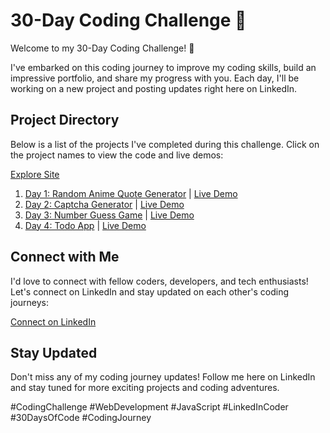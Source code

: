 # 30-Day Coding Challenge  🌟

Welcome to my 30-Day Coding Challenge! 🚀

I've embarked on this coding journey to improve my coding skills, build an impressive portfolio, and share my progress with you. Each day, I'll be working on a new project and posting updates right here on LinkedIn.

## Project Directory

Below is a list of the projects I've completed during this challenge. Click on the project names to view the code and live demos:

[Explore Site]()

1. [Day 1: Random Anime Quote Generator](https://github.com/prasad-chavan1/30days_code_challenge/tree/main/Day-1_Anime_quote_generator) | [Live Demo](link-to-day1-demo)
2. [Day 2: Captcha Generator](https://github.com/prasad-chavan1/30days_code_challenge/tree/main/Day-2_Captcha_generator) | [Live Demo](link-to-day2-demo)
3. [Day 3: Number Guess Game](https://github.com/prasad-chavan1/30days_code_challenge/tree/main/Day-3_Number_guess) | [Live Demo](link-to-day3-demo)
4. [Day 4: Todo App](https://github.com/prasad-chavan1/30days_code_challenge/tree/main/Day-4_Todo_app) | [Live Demo](link-to-day3-demo)

## Connect with Me

I'd love to connect with fellow coders, developers, and tech enthusiasts! Let's connect on LinkedIn and stay updated on each other's coding journeys:

[Connect on LinkedIn]([your-linkedin-profile-link](https://www.linkedin.com/in/prasad-chavan2003/))

## Stay Updated

Don't miss any of my coding journey updates! Follow me here on LinkedIn and stay tuned for more exciting projects and coding adventures.

#CodingChallenge #WebDevelopment #JavaScript #LinkedInCoder #30DaysOfCode #CodingJourney
